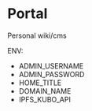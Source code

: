 # Portal

Personal wiki/cms 

ENV:

* ADMIN_USERNAME
* ADMIN_PASSWORD
* HOME_TITLE
* DOMAIN_NAME
* IPFS_KUBO_API
